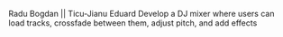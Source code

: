 Radu Bogdan || Ticu-Jianu Eduard
Develop a DJ mixer where users can load tracks, crossfade between them, adjust pitch, and add effects
